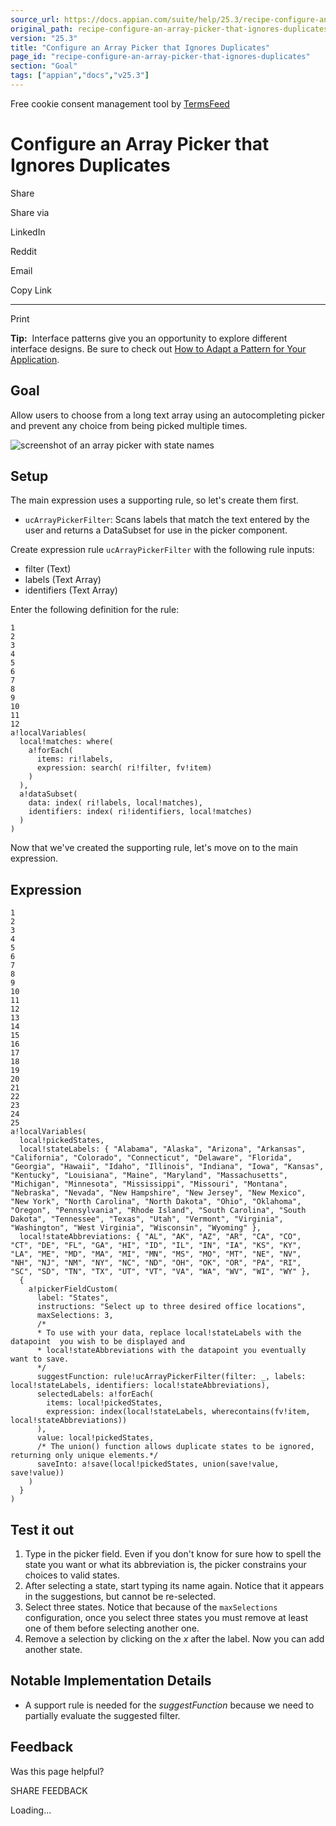 ```yaml
---
source_url: https://docs.appian.com/suite/help/25.3/recipe-configure-an-array-picker-that-ignores-duplicates.html
original_path: recipe-configure-an-array-picker-that-ignores-duplicates.html
version: "25.3"
title: "Configure an Array Picker that Ignores Duplicates"
page_id: "recipe-configure-an-array-picker-that-ignores-duplicates"
section: "Goal"
tags: ["appian","docs","v25.3"]
---
```



Free cookie consent management tool by [TermsFeed](https://www.termsfeed.com/)

# Configure an Array Picker that Ignores Duplicates

Share

Share via

LinkedIn

Reddit

Email

Copy Link

* * *

Print

**Tip:**  Interface patterns give you an opportunity to explore different interface designs. Be sure to check out [How to Adapt a Pattern for Your Application](Adapt_a_SAIL_Recipe_to_Work_with_My_Applications.html).

## Goal

Allow users to choose from a long text array using an autocompleting picker and prevent any choice from being picked multiple times.

![screenshot of an array picker with state names](images/SAIL_Recipe_Custom_Picker.png)

## Setup

The main expression uses a supporting rule, so let's create them first.

-   `ucArrayPickerFilter`: Scans labels that match the text entered by the user and returns a DataSubset for use in the picker component.

Create expression rule `ucArrayPickerFilter` with the following rule inputs:

-   filter (Text)
-   labels (Text Array)
-   identifiers (Text Array)

Enter the following definition for the rule:

```
1
2
3
4
5
6
7
8
9
10
11
12
a!localVariables(
  local!matches: where(
    a!forEach(
      items: ri!labels,
      expression: search( ri!filter, fv!item)
    )
  ),
  a!dataSubset(
    data: index( ri!labels, local!matches),
    identifiers: index( ri!identifiers, local!matches)
  )
)
```

Now that we've created the supporting rule, let's move on to the main expression.

## Expression

```
1
2
3
4
5
6
7
8
9
10
11
12
13
14
15
16
17
18
19
20
21
22
23
24
25
a!localVariables(
  local!pickedStates,
  local!stateLabels: { "Alabama", "Alaska", "Arizona", "Arkansas", "California", "Colorado", "Connecticut", "Delaware", "Florida", "Georgia", "Hawaii", "Idaho", "Illinois", "Indiana", "Iowa", "Kansas", "Kentucky", "Louisiana", "Maine", "Maryland", "Massachusetts", "Michigan", "Minnesota", "Mississippi", "Missouri", "Montana", "Nebraska", "Nevada", "New Hampshire", "New Jersey", "New Mexico", "New York", "North Carolina", "North Dakota", "Ohio", "Oklahoma", "Oregon", "Pennsylvania", "Rhode Island", "South Carolina", "South Dakota", "Tennessee", "Texas", "Utah", "Vermont", "Virginia", "Washington", "West Virginia", "Wisconsin", "Wyoming" },
  local!stateAbbreviations: { "AL", "AK", "AZ", "AR", "CA", "CO", "CT", "DE", "FL", "GA", "HI", "ID", "IL", "IN", "IA", "KS", "KY", "LA", "ME", "MD", "MA", "MI", "MN", "MS", "MO", "MT", "NE", "NV", "NH", "NJ", "NM", "NY", "NC", "ND", "OH", "OK", "OR", "PA", "RI", "SC", "SD", "TN", "TX", "UT", "VT", "VA", "WA", "WV", "WI", "WY" },
  {
    a!pickerFieldCustom(
      label: "States",
      instructions: "Select up to three desired office locations",
      maxSelections: 3,
      /*
      * To use with your data, replace local!stateLabels with the datapoint  you wish to be displayed and
      * local!stateAbbreviations with the datapoint you eventually want to save.
      */
      suggestFunction: rule!ucArrayPickerFilter(filter: _, labels: local!stateLabels, identifiers: local!stateAbbreviations),
      selectedLabels: a!forEach(
        items: local!pickedStates,
        expression: index(local!stateLabels, wherecontains(fv!item, local!stateAbbreviations))
      ),
      value: local!pickedStates,
      /* The union() function allows duplicate states to be ignored, returning only unique elements.*/
      saveInto: a!save(local!pickedStates, union(save!value, save!value))
    )
  }
)

```

## Test it out

1.  Type in the picker field. Even if you don't know for sure how to spell the state you want or what its abbreviation is, the picker constrains your choices to valid states.
2.  After selecting a state, start typing its name again. Notice that it appears in the suggestions, but cannot be re-selected.
3.  Select three states. Notice that because of the `maxSelections` configuration, once you select three states you must remove at least one of them before selecting another one.
4.  Remove a selection by clicking on the _x_ after the label. Now you can add another state.

## Notable Implementation Details

-   A support rule is needed for the _suggestFunction_ because we need to partially evaluate the suggested filter.

## Feedback

Was this page helpful?

SHARE FEEDBACK

Loading...
